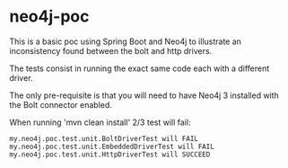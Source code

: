 # neo4j-poc
This is a basic poc using Spring Boot and Neo4j to illustrate an inconsistency found between the bolt and http drivers. 

The tests consist in running the exact same code each with a different driver.

The only pre-requisite is that you will need to have Neo4j 3 installed with the Bolt connector enabled.

When running 'mvn clean install' 2/3 test will fail:

    my.neo4j.poc.test.unit.BoltDriverTest will FAIL
    my.neo4j.poc.test.unit.EmbeddedDriverTest will FAIL
    my.neo4j.poc.test.unit.HttpDriverTest will SUCCEED
